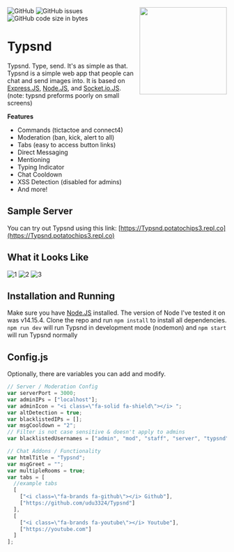<img align="right" src="https://raw.githubusercontent.com/udu3324/Typsnd/master/public/img/favicon.png?raw=true" height="200" width="200">

<img alt="GitHub" src="https://img.shields.io/github/license/udu3324/Typsnd">

<img alt="GitHub issues" src="https://img.shields.io/github/issues/udu3324/Typsnd">

<img alt="GitHub code size in bytes" src="https://img.shields.io/github/languages/code-size/udu3324/Typsnd">

# Typsnd
Typsnd. Type, send. It's as simple as that. Typsnd is a simple web app that people can chat and send images into. It is based on [Express.JS](https://expressjs.com/), [Node.JS](https://nodejs.org/), and [Socket.io.JS](https://socket.io/). (note: typsnd preforms poorly on small screens)
   
**Features**   
 - Commands (tictactoe and connect4)
 - Moderation (ban, kick, alert to all)
 - Tabs (easy to access button links)
 - Direct Messaging
 - Mentioning
 - Typing Indicator
 - Chat Cooldown
 - XSS Detection (disabled for admins)
 - And more!

## Sample Server
You can try out Typsnd using this link: [https://Typsnd.potatochips3.repl.co](https://Typsnd.potatochips3.repl.co)

## What it Looks Like
![1](https://media.discordapp.net/attachments/956773599644090379/989685655225397348/unknown.png)
![2](https://cdn.discordapp.com/attachments/956773599644090379/989687528045019166/unknown.png)
![3](https://cdn.discordapp.com/attachments/956773599644090379/989687994812366899/unknown.png)

## Installation and Running
Make sure you have [Node.JS](https://nodejs.org/en/download) installed. The version of Node I've tested it on was v14.15.4. 
Clone the repo and run `npm install` to install all dependencies. 
`npm run dev` will run Typsnd in development mode (nodemon) and
`npm start` will run Typsnd normally

## Config.js
Optionally, there are variables you can add and modify. 
```javascript
// Server / Moderation Config
var serverPort = 3000;
var adminIPs = ["localhost"];
var adminIcon = "<i class=\"fa-solid fa-shield\"></i> ";
var altDetection = true;
var blacklistedIPs = [];
var msgCooldown = "2";
// Filter is not case sensitive & doesn't apply to admins
var blacklistedUsernames = ["admin", "mod", "staff", "server", "typsnd", "code", "system"];

// Chat Addons / Functionality
var htmlTitle = "Typsnd";
var msgGreet = "";
var multipleRooms = true;
var tabs = [
  //example tabs
  [
    ["<i class=\"fa-brands fa-github\"></i> Github"],
    ["https://github.com/udu3324/Typsnd"]
  ],
  [
    ["<i class=\"fa-brands fa-youtube\"></i> Youtube"],
    ["https://youtube.com"]
  ]
];
```
